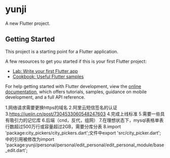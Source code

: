 # yunji

A new Flutter project.

## Getting Started

This project is a starting point for a Flutter application.

A few resources to get you started if this is your first Flutter project:

- [Lab: Write your first Flutter app](https://docs.flutter.dev/get-started/codelab)
- [Cookbook: Useful Flutter samples](https://docs.flutter.dev/cookbook)

For help getting started with Flutter development, view the
[online documentation](https://docs.flutter.dev/), which offers tutorials,
samples, guidance on mobile development, and a full API reference.

1.网络请求需要更换https的域名
2.阿里云短信签名的认证
3.https://juejin.cn/post/7304533060548247603
4.完成上线标准
5.需要一些具有吸引力的记忆库
6.后端（cnd，反代，组网）
7.在理想状态下，mysql表格单表行数超过500万行或容量超过2GB，需要分库分表
8.import 'package:city_pickers/city_pickers.dart';文件中export 'src/city_picker.dart';中的引用被修改为import 'package:yunji/personal/personal/edit_personal/edit_personal_module/base_edit.dart';
